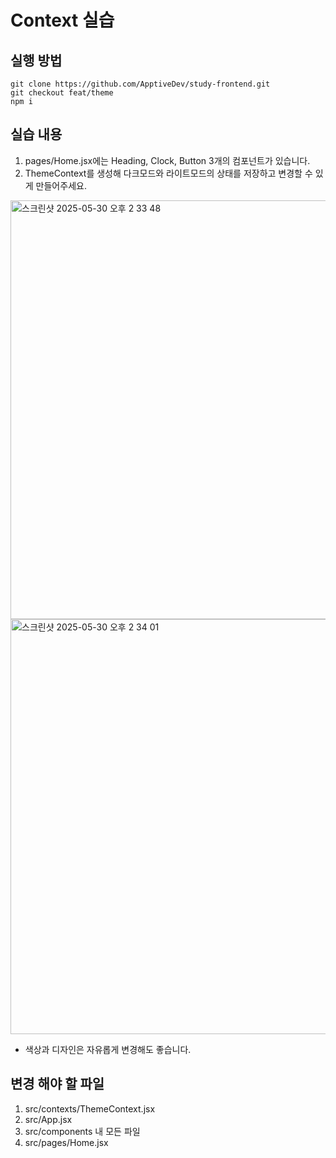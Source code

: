 # Context 실습

## 실행 방법

```
git clone https://github.com/ApptiveDev/study-frontend.git
git checkout feat/theme
npm i
```

## 실습 내용

1. pages/Home.jsx에는 Heading, Clock, Button 3개의 컴포넌트가 있습니다.
2. ThemeContext를 생성해 다크모드와 라이트모드의 상태를 저장하고 변경할 수 있게 만들어주세요.


<img width="1422" height="670" alt="스크린샷 2025-05-30 오후 2 33 48" src="https://github.com/user-attachments/assets/09fa1d88-f6ee-4c28-bc6a-916bb2ff41b3" />
<img width="1426" height="664" alt="스크린샷 2025-05-30 오후 2 34 01" src="https://github.com/user-attachments/assets/ee6c8db6-905f-47e7-804c-c37740aa62dd" />



- 색상과 디자인은 자유롭게 변경해도 좋습니다.


## 변경 해야 할 파일
1. src/contexts/ThemeContext.jsx
2. src/App.jsx
3. src/components 내 모든 파일
4. src/pages/Home.jsx
